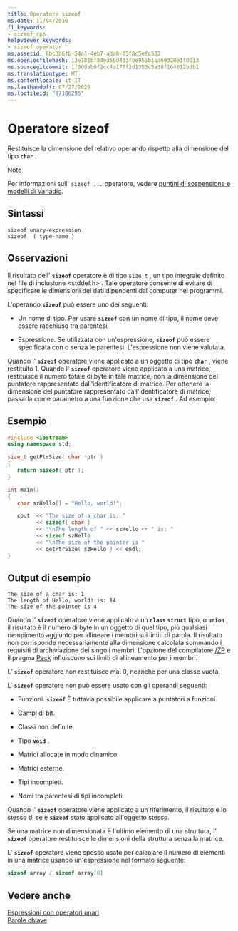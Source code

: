 ```yaml
---
title: Operatore sizeof
ms.date: 11/04/2016
f1_keywords:
- sizeof_cpp
helpviewer_keywords:
- sizeof operator
ms.assetid: 8bc3b6fb-54a1-4eb7-ada0-05f8c5efc532
ms.openlocfilehash: 13e181bf84e359d433fbe951b1aa69320a1f0013
ms.sourcegitcommit: 1f009ab0f2cc4a177f2d1353d5a38f164612bdb1
ms.translationtype: MT
ms.contentlocale: it-IT
ms.lasthandoff: 07/27/2020
ms.locfileid: "87186295"
---
```

# <a name="sizeof-operator"></a>Operatore sizeof

Restituisce la dimensione del relativo operando rispetto alla dimensione del tipo **`char`** .

> [!NOTE]
> Per informazioni sull' `sizeof ...` operatore, vedere [puntini di sospensione e modelli di Variadic](../cpp/ellipses-and-variadic-templates.md).

## <a name="syntax"></a>Sintassi

```
sizeof unary-expression
sizeof  ( type-name )
```

## <a name="remarks"></a>Osservazioni

Il risultato dell' **`sizeof`** operatore è di tipo `size_t` , un tipo integrale definito nel file di inclusione \<stddef.h> . Tale operatore consente di evitare di specificare le dimensioni dei dati dipendenti dal computer nei programmi.

L'operando **`sizeof`** può essere uno dei seguenti:

- Un nome di tipo. Per usare **`sizeof`** con un nome di tipo, il nome deve essere racchiuso tra parentesi.

- Espressione. Se utilizzata con un'espressione, **`sizeof`** può essere specificata con o senza le parentesi. L'espressione non viene valutata.

Quando l' **`sizeof`** operatore viene applicato a un oggetto di tipo **`char`** , viene restituito 1. Quando l' **`sizeof`** operatore viene applicato a una matrice, restituisce il numero totale di byte in tale matrice, non la dimensione del puntatore rappresentato dall'identificatore di matrice. Per ottenere la dimensione del puntatore rappresentato dall'identificatore di matrice, passarla come parametro a una funzione che usa **`sizeof`** . Ad esempio:

## <a name="example"></a>Esempio

```cpp
#include <iostream>
using namespace std;

size_t getPtrSize( char *ptr )
{
   return sizeof( ptr );
}

int main()
{
   char szHello[] = "Hello, world!";

   cout  << "The size of a char is: "
         << sizeof( char )
         << "\nThe length of " << szHello << " is: "
         << sizeof szHello
         << "\nThe size of the pointer is "
         << getPtrSize( szHello ) << endl;
}
```

## <a name="sample-output"></a>Output di esempio

```Output
The size of a char is: 1
The length of Hello, world! is: 14
The size of the pointer is 4
```

Quando l' **`sizeof`** operatore viene applicato a un **`class`** **`struct`** tipo, o **`union`** , il risultato è il numero di byte in un oggetto di quel tipo, più qualsiasi riempimento aggiunto per allineare i membri sui limiti di parola. Il risultato non corrisponde necessariamente alla dimensione calcolata sommando i requisiti di archiviazione dei singoli membri. L'opzione del compilatore [/ZP](../build/reference/zp-struct-member-alignment.md) e il pragma [Pack](../preprocessor/pack.md) influiscono sui limiti di allineamento per i membri.

L' **`sizeof`** operatore non restituisce mai 0, neanche per una classe vuota.

L' **`sizeof`** operatore non può essere usato con gli operandi seguenti:

- Funzioni. **`sizeof`** È tuttavia possibile applicare a puntatori a funzioni.

- Campi di bit.

- Classi non definite.

- Tipo **`void`** .

- Matrici allocate in modo dinamico.

- Matrici esterne.

- Tipi incompleti.

- Nomi tra parentesi di tipi incompleti.

Quando l' **`sizeof`** operatore viene applicato a un riferimento, il risultato è lo stesso di se è **`sizeof`** stato applicato all'oggetto stesso.

Se una matrice non dimensionata è l'ultimo elemento di una struttura, l' **`sizeof`** operatore restituisce le dimensioni della struttura senza la matrice.

L' **`sizeof`** operatore viene spesso usato per calcolare il numero di elementi in una matrice usando un'espressione nel formato seguente:

```cpp
sizeof array / sizeof array[0]
```

## <a name="see-also"></a>Vedere anche

[Espressioni con operatori unari](../cpp/expressions-with-unary-operators.md)<br/>
[Parole chiave](../cpp/keywords-cpp.md)
